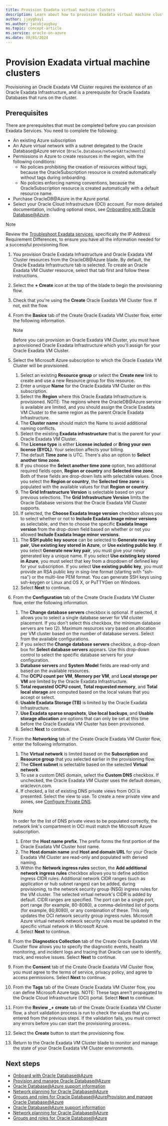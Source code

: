 ```yaml
---
title: Provision Exadata virtual machine clusters
description: Learn about how to provision Exadata virtual machine clusters.
author: jjaygbay1
ms.author: jacobjaygbay
ms.topic: concept-article
ms.service: oracle-on-azure
ms.date: 08/01/2024
---
```


# Provision Exadata virtual machine clusters

Provisioning an Oracle Exadata VM Cluster requires the existence of an Oracle Exadata Infrastructure, and is a prerequisite for Oracle Exadata Databases that runs on the cluster.

## Prerequisites

There are prerequisites that must be completed before you can provision Exadata Services. You need to complete the following:

- An existing Azure subscription
- An Azure virtual network with a subnet delegated to the Oracle Database@Azure service (`Oracle.Database/networkAttachments`)
- Permissions in Azure to create resources in the region, with the following conditions:
   * No policies prohibiting the creation of resources without tags, because the OracleSubscription resource is created automatically without tags during onboarding.
   * No policies enforcing naming conventions, because the OracleSubscription resource is created automatically with a default resource name.
- Purchase OracleDB@Azure in the Azure portal.
- Select your Oracle Cloud Infrastructure (OCI) account.
For more detailed documentation, including optional steps, see [Onboarding with Oracle Database@Azure](onboard-oracle-database.md).

>[!NOTE]
>Review the [Troubleshoot Exadata services](exadata-troubleshoot-services.md), specifically the IP Address Requirement Differences, to ensure you have all the information needed for a successful provisioning flow.

1. You provision Oracle Exadata Infrastructure and Oracle Exadata VM Cluster resources from the OracleDB@Azure blade. By default, the Oracle Exadata Infrastructure tab is selected.
To create an Oracle Exadata VM Cluster resource, select that tab first and follow these instructions.

1. Select the **+ Create** icon at the top of the blade to begin the provisioning flow.
1. Check that you're using the **Create** Oracle Exadata VM Cluster flow. If not, exit the flow.
1. From the **Basics** tab of the Create Oracle Exadata VM Cluster flow, enter the following information. 
     > [!NOTE] 
     > Before you can provision an Oracle Exadata VM Cluster, you must have a provisioned Oracle Exadata Infrastructure which you'll assign for your Oracle Exadata VM Cluster.
1. Select the Microsoft Azure subscription to which the Oracle Exadata VM Cluster will be provisioned.
    1. Select an existing **Resource group** or select the **Create new** link to create and use a new Resource group for this resource.
    1. Enter a unique **Name** for the Oracle Exadata VM Cluster on this subscription.
    1. Select the **Region** where this Oracle Exadata Infrastructure is provisioned. NOTE: The regions where the OracleDB@Azure service is available are limited, and you should assign the Oracle Exadata VM Cluster to the same region as the parent Oracle Exadata Infrastructure.
    1. The **Cluster name** should match the Name to avoid additional naming conflicts.
    1. Select the existing **Exadata infrastructure** that is the parent for your Oracle Exadata VM Cluster.
    1. The **License type** is either **License included** or **Bring your own license (BYOL)**. Your selection affects your billing.
    1. The default **Time zone** is UTC. There's also an option to **Select another time zone**.
    1. If you choose the **Select another time zone** option, two additional required fields open, **Region or country** and **Selected time zone**. Both of these fields are drop-down lists with selectable values. Once you select the **Region or country**, the **Selected time zone** is populated with the available values for that **Region or country**.
    1. The **Grid Infrastructure Version** is selectable based on your previous selections. The **Grid Infrastructure Version** limits the Oracle Database versions that the Oracle Exadata VM Cluster supports.
    1. If selected, the **Choose Exadata Image version** checkbox allows you to select whether or not to **Include Exadata Image minor versions** as selectable, and then to choose the specific **Exadata Image version** from the drop-down field based on whether or not you allowed **Include Exadata Image minor versions**.
    1. The **SSH public key source** can be selected to **Generate new key pair**, **Use existing key stored in Azure**, or **Use existing public key**. If you select **Generate new key pair**, you must give your newly generated key a unique name. If you select **Use existing key stored in Azure**, you must select that key from a dropdown of defined key for your subscription. If you select **Use existing public key**, you must provide an RSA public key in sing-line format (starting with "ssh-rsa") or the multi-line PEM format. You can generate SSH keys using ssh-keygen or Linux and OS X, or PuTTYGen on Windows.
    1. Select **Next** to continue.
1. From the **Configuration** tab of the Create Oracle Exadata VM Cluster flow, enter the following information.
    1. The **Change database servers** checkbox is optional. If selected, it allows you to select a single database server for VM cluster placement. If you don't select this checkbox, the minimum database servers are two (2). Maximum resources vary based on allocation per VM cluster based on the number of database servers. Select from the available configurations.
    1. If you select the **Change database servers** checkbox, a drop-down box for **Select database servers** appears. Use this drop-down control to select the specific database servers for your configuration.
    1. **Database servers** and **System Model** fields are read-only and based on the available resources.
    1. The **OCPU count per VM**, **Memory per VM**, and **Local storage per VM** are limited by the Oracle Exadata Infrastructure.
    1. **Total requested OCPU count**, **Total requested memory**, and **Total local storage** are computed based on the local values that you accept or select.
    1. **Usable Exadata Storage (TB)** is limited by the Oracle Exadata Infrastructure.
    1. **Use Exadata sparse snapshots**, **Use local backups**, and **Usable storage allocation** are options that can only be set at this time before the Oracle Exadata VM Cluster has been provisioned.
    1. Select **Next** to continue.
1. From the **Networking** tab of the Create Oracle Exadata VM Cluster flow, enter the following information.
    1. The **Virtual network** is limited based on the **Subscription** and **Resource group** that you selected earlier in the provisioning flow.
    1. The **Client subnet** is selectable based on the selected **Virtual network**.
    1. To use a custom DNS domain, select the **Custom DNS** checkbox. If unchecked, the Oracle Exadata VM Cluster uses the default domain, oraclevcn.com.
    1. If checked, a list of existing DNS private views from OCI is presented. Select the view to use. To create a new private view and zones, see [Configure Private DNS](https://docs.oracle.com/iaas/exadatacloud/exacs/ecs-network-setup.html#ECSCM-GUID-69CF2720-31BE-455B-93E3-D2E39B2DA44B). 
      > [!NOTE]
      > In order for the list of DNS private views to be populated correctly, the network link's compartment in OCI must match the Microsoft Azure subscription.
    1. Enter the **Host name prefix**. The prefix forms the first portion of the Oracle Exadata VM Cluster host name.
    1. The **Host domain name** and **Host and domain URL** for your Oracle Exadata VM Cluster are read-only and populated with derived naming.
    1. Within the **Network ingress rules** section, the **Add additional network ingress rules** checkbox allows you to define addition ingress CIDR rules. Additional network CIDR ranges (such as application or hub subnet ranges) can be added, during provisioning, to the network security group (NSG) ingress rules for the VM cluster. The selected virtual network's CIDR is added by default. CIDR ranges are specified. The port can be a single port, port range (for example, 80-8080), a comma-delimited list of ports (for example, 80,8080), or any combination of these. This only updates the OCI network security group ingress rules. Microsoft Azure virtual network network security rules must be updated in the specific virtual network in Microsoft Azure.
    1. Select **Next** to continue.
1. From the **Diagnostics Collection** tab of the Create Oracle Exadata VM Cluster flow allows you to specify the diagnostic events, health monitoring, and incident logs and tracing that Oracle can use to identify, track, and resolve issues. Select **Next** to continue.
1. From the **Consent** tab of the Create Oracle Exadata VM Cluster flow, you must agree to the terms of service, privacy policy, and agree to access permissions. Select **Next** to continue.
1. From the **Tags** tab of the Create Oracle Exadata VM Cluster flow, you can define Microsoft Azure tags. NOTE: These tags aren't propagated to the Oracle Cloud Infrastructure (OCI) portal. Select **Next** to continue.
1. From the **Review _+ create** tab of the Create Oracle Exadata VM Cluster flow, a short validation process is run to check the values that you entered from the previous steps. If the validation fails, you must correct any errors before you can start the provisioning process.
1. Select the **Create** button to start the provisioning flow.
1. Return to the Oracle Exadata VM Cluster blade to monitor and manage the state of your Oracle Exadata VM Cluster environments.

## Next steps
- [Onboard with Oracle Database@Azure](onboard-oracle-database.md)
- [Provision and manage Oracle Database@Azure](provision-oracle-database.md)
- [Oracle Database@Azure support information](oracle-database-support.md)
- [Network planning for Oracle Database@Azure](oracle-database-network-plan.md)
- [Groups and roles for Oracle Database@Azure](oracle-database-groups-roles.md)[Provision and manage Oracle Database@Azure](provision-oracle-database.md)
- [Oracle Database@Azure support information](oracle-database-support.md)
- [Network planning for Oracle Database@Azure](oracle-database-network-plan.md)
- [Groups and roles for Oracle Database@Azure](oracle-database-groups-roles.md) 
